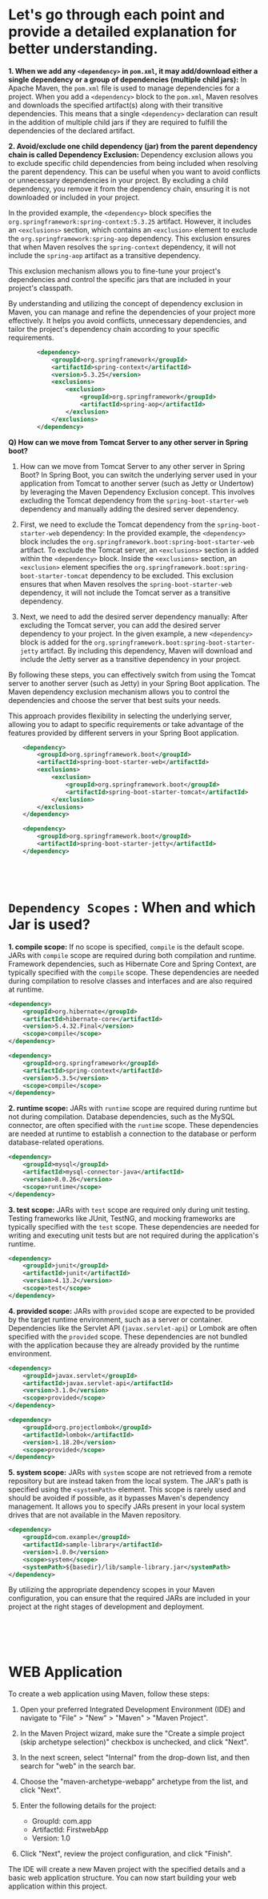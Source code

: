 # Let's go through each point and provide a detailed explanation for better understanding.

**1. When we add any `<dependency>` in `pom.xml`, it may add/download either a single dependency or a group of dependencies (multiple child jars):**
   In Apache Maven, the `pom.xml` file is used to manage dependencies for a project. When you add a `<dependency>` block to the `pom.xml`, Maven resolves and downloads the specified artifact(s) along with their transitive dependencies. This means that a single `<dependency>` declaration can result in the addition of multiple child jars if they are required to fulfill the dependencies of the declared artifact.

**2. Avoid/exclude one child dependency (jar) from the parent dependency chain is called Dependency Exclusion:**
   Dependency exclusion allows you to exclude specific child dependencies from being included when resolving the parent dependency. This can be useful when you want to avoid conflicts or unnecessary dependencies in your project. By excluding a child dependency, you remove it from the dependency chain, ensuring it is not downloaded or included in your project.

   In the provided example, the `<dependency>` block specifies the `org.springframework:spring-context:5.3.25` artifact. However, it includes an `<exclusions>` section, which contains an `<exclusion>` element to exclude the `org.springframework:spring-aop` dependency. This exclusion ensures that when Maven resolves the `spring-context` dependency, it will not include the `spring-aop` artifact as a transitive dependency.

   This exclusion mechanism allows you to fine-tune your project's dependencies and control the specific jars that are included in your project's classpath.

By understanding and utilizing the concept of dependency exclusion in Maven, you can manage and refine the dependencies of your project more effectively. It helps you avoid conflicts, unnecessary dependencies, and tailor the project's dependency chain according to your specific requirements.

```xml
		<dependency>
			<groupId>org.springframework</groupId>
			<artifactId>spring-context</artifactId>
			<version>5.3.25</version>
			<exclusions>
				<exclusion>
					<groupId>org.springframework</groupId>
					<artifactId>spring-aop</artifactId>
				</exclusion>
			</exclusions>
		</dependency>
```

**Q) How can we move from Tomcat Server to any other server in Spring boot?**<br/>

1. How can we move from Tomcat Server to any other server in Spring Boot?
   In Spring Boot, you can switch the underlying server used in your application from Tomcat to another server (such as Jetty or Undertow) by leveraging the Maven Dependency Exclusion concept. This involves excluding the Tomcat dependency from the `spring-boot-starter-web` dependency and manually adding the desired server dependency.

2. First, we need to exclude the Tomcat dependency from the `spring-boot-starter-web` dependency:
   In the provided example, the `<dependency>` block includes the `org.springframework.boot:spring-boot-starter-web` artifact. To exclude the Tomcat server, an `<exclusions>` section is added within the `<dependency>` block. Inside the `<exclusions>` section, an `<exclusion>` element specifies the `org.springframework.boot:spring-boot-starter-tomcat` dependency to be excluded. This exclusion ensures that when Maven resolves the `spring-boot-starter-web` dependency, it will not include the Tomcat server as a transitive dependency.

3. Next, we need to add the desired server dependency manually:
   After excluding the Tomcat server, you can add the desired server dependency to your project. In the given example, a new `<dependency>` block is added for the `org.springframework.boot:spring-boot-starter-jetty` artifact. By including this dependency, Maven will download and include the Jetty server as a transitive dependency in your project.

By following these steps, you can effectively switch from using the Tomcat server to another server (such as Jetty) in your Spring Boot application. The Maven dependency exclusion mechanism allows you to control the dependencies and choose the server that best suits your needs.

This approach provides flexibility in selecting the underlying server, allowing you to adapt to specific requirements or take advantage of the features provided by different servers in your Spring Boot application.

```xml
    <dependency>
        <groupId>org.springframework.boot</groupId>
        <artifactId>spring-boot-starter-web</artifactId>
        <exclusions>
            <exclusion>
                <groupId>org.springframework.boot</groupId>
                <artifactId>spring-boot-starter-tomcat</artifactId>
            </exclusion>
        </exclusions>
    </dependency>

    <dependency>
        <groupId>org.springframework.boot</groupId>
        <artifactId>spring-boot-starter-jetty</artifactId>
    </dependency>
```

<br/>
<br/>

# `Dependency Scopes` : When and which Jar is used?


**1. compile scope:**
   If no scope is specified, `compile` is the default scope. JARs with `compile` scope are required during both compilation and runtime. Framework dependencies, such as Hibernate Core and Spring Context, are typically specified with the `compile` scope. These dependencies are needed during compilation to resolve classes and interfaces and are also required at runtime.

```xml
<dependency>
    <groupId>org.hibernate</groupId>
    <artifactId>hibernate-core</artifactId>
    <version>5.4.32.Final</version>
    <scope>compile</scope>
</dependency>

<dependency>
    <groupId>org.springframework</groupId>
    <artifactId>spring-context</artifactId>
    <version>5.3.5</version>
    <scope>compile</scope>
</dependency>
```

**2. runtime scope:**
   JARs with `runtime` scope are required during runtime but not during compilation. Database dependencies, such as the MySQL connector, are often specified with the `runtime` scope. These dependencies are needed at runtime to establish a connection to the database or perform database-related operations.

```xml
<dependency>
    <groupId>mysql</groupId>
    <artifactId>mysql-connector-java</artifactId>
    <version>8.0.26</version>
    <scope>runtime</scope>
</dependency>
```

**3. test scope:**
   JARs with `test` scope are required only during unit testing. Testing frameworks like JUnit, TestNG, and mocking frameworks are typically specified with the `test` scope. These dependencies are needed for writing and executing unit tests but are not required during the application's runtime.

```xml
<dependency>
    <groupId>junit</groupId>
    <artifactId>junit</artifactId>
    <version>4.13.2</version>
    <scope>test</scope>
</dependency>
```

**4. provided scope:**
   JARs with `provided` scope are expected to be provided by the target runtime environment, such as a server or container. Dependencies like the Servlet API (`javax.servlet-api`) or Lombok are often specified with the `provided` scope. These dependencies are not bundled with the application because they are already provided by the runtime environment.

```xml
<dependency>
    <groupId>javax.servlet</groupId>
    <artifactId>javax.servlet-api</artifactId>
    <version>3.1.0</version>
    <scope>provided</scope>
</dependency>

<dependency>
    <groupId>org.projectlombok</groupId>
    <artifactId>lombok</artifactId>
    <version>1.18.20</version>
    <scope>provided</scope>
</dependency>
```

**5. system scope:**
   JARs with `system` scope are not retrieved from a remote repository but are instead taken from the local system. The JAR's path is specified using the `<systemPath>` element. This scope is rarely used and should be avoided if possible, as it bypasses Maven's dependency management. It allows you to specify JARs present in your local system drives that are not available in the Maven repository.

```xml
<dependency>
    <groupId>com.example</groupId>
    <artifactId>sample-library</artifactId>
    <version>1.0.0</version>
    <scope>system</scope>
    <systemPath>${basedir}/lib/sample-library.jar</systemPath>
</dependency>
```

By utilizing the appropriate dependency scopes in your Maven configuration, you can ensure that the required JARs are included in your project at the right stages of development and deployment.

<br/>
<br/>
<br/>

# WEB Application

To create a web application using Maven, follow these steps:

1. Open your preferred Integrated Development Environment (IDE) and navigate to "File" > "New" > "Maven" > "Maven Project".

2. In the Maven Project wizard, make sure the "Create a simple project (skip archetype selection)" checkbox is unchecked, and click "Next".

3. In the next screen, select "Internal" from the drop-down list, and then search for "web" in the search bar.

4. Choose the "maven-archetype-webapp" archetype from the list, and click "Next".

5. Enter the following details for the project:
   - GroupId: com.app
   - ArtifactId: FirstwebApp
   - Version: 1.0

6. Click "Next", review the project configuration, and click "Finish".

The IDE will create a new Maven project with the specified details and a basic web application structure. You can now start building your web application within this project.